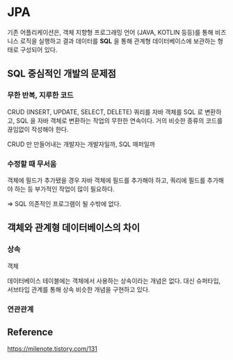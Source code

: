 # JPA

기존 어플리케이션은, 객체 지향형 프로그래밍 언어 (JAVA, KOTLIN 등등)를 통해 비즈니스 로직을 실행하고 결과 데이터를 **SQL** 을 통해 관계형 데이터베이스에 보관하는 형태로 구성되어 있다.

## SQL 중심적인 개발의 문제점

### 무한 반복, 지루한 코드

CRUD (INSERT, UPDATE, SELECT, DELETE) 쿼리를 자바 객체를 SQL 로 변환하고, SQL 을 자바 객체로 변환하는 작업의 무한한 연속이다.
거의 비슷한 종류의 코드를 끊임없이 작성해야 한다. 

CRUD 만 만들어내는 개발자는 개발자일까, SQL 매퍼일까

### 수정할 때 무서움

객체에 필드가 추가됐을 경우 자바 객체에 필드를 추가해야 하고, 쿼리에 필드를 추가해야 하는 등 부가적인 작업이 많이 필요하다.

=> SQL 의존적인 프로그램이 될 수밖에 없다.

## 객체와 관계형 데이터베이스의 차이

### 상속

객체 

데이터베이스 테이블에는 객체에서 사용하는 상속이라는 개념은 없다. 대신 슈퍼타입, 서브타입 관계를 통해 상속 비슷한 개념을 구현하고 있다.


### 연관관계




## Reference



https://milenote.tistory.com/131